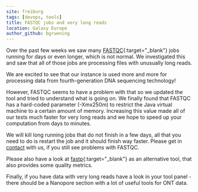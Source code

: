 ```yaml
---
site: freiburg
tags: [devops, tools]
title: FASTQC jobs and very long reads
location: Galaxy Europe
author_github: bgruening
---
```


Over the past few weeks we saw many [FASTQC](https://usegalaxy.eu/root?tool_id=toolshed.g2.bx.psu.edu/repos/devteam/fastqc/fastqc/0.72){:target="_blank"} jobs running for days or even longer, which is not normal.
We investigated this and saw that all of those jobs are processing files with unusually long reads.

We are excited to see that our instance is used more and more for processing data from fourth-generation DNA sequencing technology!

However, FASTQC seems to have a problem with that so we updated the tool and tried to understand what is going on.
We finally found that FASTQC has a hard-coded parameter (-Xmx250m) to restrict the Java virtual machine to a certain amount of memory.
Increasing this value made all of our tests much faster for very long reads and we hope to speed up your computation from days to minutes.

We will kill long running jobs that do not finish in a few days, all that you need to do is restart the job and it should finish way faster.
Please get in [contact](mailto:galaxy@informatik.uni-freiburg.de) with us, if you still see problems with FASTQC.

Please also have a look at [fastp](https://usegalaxy.eu/root?tool_id=toolshed.g2.bx.psu.edu/repos/iuc/fastp/fastp/){:target="_blank"} as an alternative tool, that also provides some quality metrics.

Finally, if you have data with very long reads have a look in your tool panel - there should be a Nanopore section with a lot of useful tools for ONT data.
